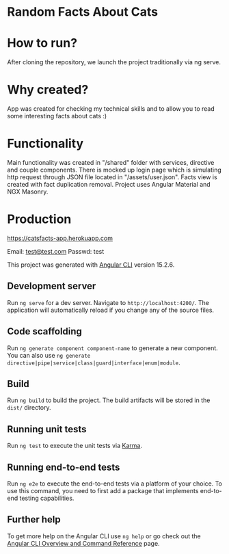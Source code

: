 # Random Facts About Cats

# How to run?
After cloning the repository, we launch the project traditionally via ng serve.

# Why created?
App was created for checking my technical skills and to allow you to read some interesting facts about cats :)

# Functionality
Main functionality was created in "/shared" folder with services, directive and couple components. 
There is mocked up login page which is simulating http request through JSON file located in "/assets/user.json".
Facts view is created with fact duplication removal.
Project uses Angular Material and NGX Masonry.

# Production
https://catsfacts-app.herokuapp.com

Email: test@test.com
Passwd: test


This project was generated with [Angular CLI](https://github.com/angular/angular-cli) version 15.2.6.

## Development server

Run `ng serve` for a dev server. Navigate to `http://localhost:4200/`. The application will automatically reload if you change any of the source files.

## Code scaffolding

Run `ng generate component component-name` to generate a new component. You can also use `ng generate directive|pipe|service|class|guard|interface|enum|module`.

## Build

Run `ng build` to build the project. The build artifacts will be stored in the `dist/` directory.

## Running unit tests

Run `ng test` to execute the unit tests via [Karma](https://karma-runner.github.io).

## Running end-to-end tests

Run `ng e2e` to execute the end-to-end tests via a platform of your choice. To use this command, you need to first add a package that implements end-to-end testing capabilities.

## Further help

To get more help on the Angular CLI use `ng help` or go check out the [Angular CLI Overview and Command Reference](https://angular.io/cli) page.
